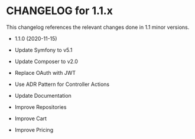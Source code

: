 CHANGELOG for 1.1.x
===================

This changelog references the relevant changes done in 1.1 minor versions.

* 1.1.0 (2020-11-15)

* Update Symfony to v5.1
* Update Composer to v2.0
* Replace OAuth with JWT
* Use ADR Pattern for Controller Actions
* Update Documentation  
* Improve Repositories
* Improve Cart
* Improve Pricing
